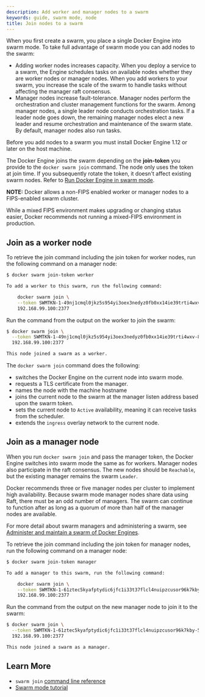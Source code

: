 ```yaml
---
description: Add worker and manager nodes to a swarm
keywords: guide, swarm mode, node
title: Join nodes to a swarm
---
```


When you first create a swarm, you place a single Docker Engine into
swarm mode. To take full advantage of swarm mode you can add nodes to the swarm:

* Adding worker nodes increases capacity. When you deploy a service to a swarm,
the Engine schedules tasks on available nodes whether they are worker nodes or
manager nodes. When you add workers to your swarm, you increase the scale of
the swarm to handle tasks without affecting the manager raft consensus.
* Manager nodes increase fault-tolerance. Manager nodes perform the
orchestration and cluster management functions for the swarm. Among manager
nodes, a single leader node conducts orchestration tasks. If a leader node
goes down, the remaining manager nodes elect a new leader and resume
orchestration and maintenance of the swarm state. By default, manager nodes
also run tasks.

Before you add nodes to a swarm you must install Docker Engine 1.12 or later on
the host machine.

The Docker Engine joins the swarm depending on the **join-token** you provide to
the `docker swarm join` command. The node only uses the token at join time. If
you subsequently rotate the token, it doesn't affect existing swarm nodes. Refer
to [Run Docker Engine in swarm mode](swarm-mode.md#view-the-join-command-or-update-a-swarm-join-token).

**NOTE:** Docker allows a non-FIPS enabled worker or manager nodes to a FIPS-enabled 
swarm cluster. 

While a mixed FIPS environment makes upgrading or changing status easier, Docker recommends not running a mixed-FIPS environment in production.

## Join as a worker node

To retrieve the join command including the join token for worker nodes, run the
following command on a manager node:

```bash
$ docker swarm join-token worker

To add a worker to this swarm, run the following command:

    docker swarm join \
    --token SWMTKN-1-49nj1cmql0jkz5s954yi3oex3nedyz0fb0xx14ie39trti4wxv-8vxv8rssmk743ojnwacrr2e7c \
    192.168.99.100:2377
```

Run the command from the output on the worker to join the swarm:

```bash
$ docker swarm join \
  --token SWMTKN-1-49nj1cmql0jkz5s954yi3oex3nedyz0fb0xx14ie39trti4wxv-8vxv8rssmk743ojnwacrr2e7c \
  192.168.99.100:2377

This node joined a swarm as a worker.
```

The `docker swarm join` command does the following:

* switches the Docker Engine on the current node into swarm mode.
* requests a TLS certificate from the manager.
* names the node with the machine hostname
* joins the current node to the swarm at the manager listen address based upon the swarm token.
* sets the current node to `Active` availability, meaning it can receive tasks
from the scheduler.
* extends the `ingress` overlay network to the current node.

## Join as a manager node

When you run `docker swarm join` and pass the manager token, the Docker Engine
switches into swarm mode the same as for workers. Manager nodes also participate
in the raft consensus. The new nodes should be `Reachable`, but the existing
manager remains the swarm `Leader`.

Docker recommends three or five manager nodes per cluster to implement high
availability. Because swarm mode manager nodes share data using Raft, there
must be an odd number of managers. The swarm can continue to function after as
long as a quorum of more than half of the manager nodes are available.

For more detail about swarm managers and administering a swarm, see
[Administer and maintain a swarm of Docker Engines](admin_guide.md).

To retrieve the join command including the join token for manager nodes, run the
following command on a manager node:

```bash
$ docker swarm join-token manager

To add a manager to this swarm, run the following command:

    docker swarm join \
    --token SWMTKN-1-61ztec5kyafptydic6jfc1i33t37flcl4nuipzcusor96k7kby-5vy9t8u35tuqm7vh67lrz9xp6 \
    192.168.99.100:2377
```

Run the command from the output on the new manager node to join it to the swarm:

```bash
$ docker swarm join \
  --token SWMTKN-1-61ztec5kyafptydic6jfc1i33t37flcl4nuipzcusor96k7kby-5vy9t8u35tuqm7vh67lrz9xp6 \
  192.168.99.100:2377

This node joined a swarm as a manager.
```

## Learn More

* `swarm join` [command line reference](../reference/commandline/swarm_join.md)
* [Swarm mode tutorial](swarm-tutorial/index.md)
